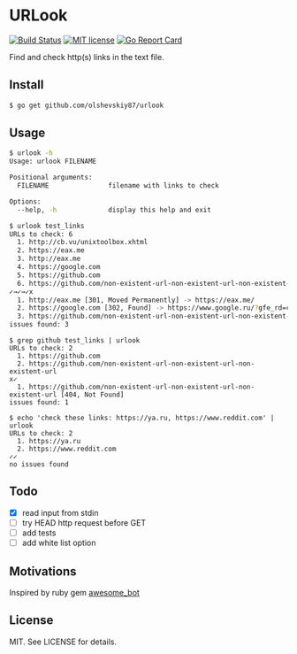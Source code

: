 URLook
======

[![Build Status](https://api.travis-ci.org/olshevskiy87/urlook.svg?branch=master)](https://travis-ci.org/olshevskiy87/urlook) [![MIT license](https://img.shields.io/badge/License-MIT-blue.svg)](https://lbesson.mit-license.org/) [![Go Report Card](https://goreportcard.com/badge/github.com/olshevskiy87/urlook)](https://goreportcard.com/report/github.com/olshevskiy87/urlook)

Find and check http(s) links in the text file.

Install
-------

```bash
$ go get github.com/olshevskiy87/urlook
```

Usage
-----

```bash
$ urlook -h
Usage: urlook FILENAME

Positional arguments:
  FILENAME               filename with links to check

Options:
  --help, -h             display this help and exit
```

```bash
$ urlook test_links
URLs to check: 6
  1. http://cb.vu/unixtoolbox.xhtml
  2. https://eax.me
  3. http://eax.me
  4. https://google.com
  5. https://github.com
  6. https://github.com/non-existent-url-non-existent-url-non-existent-url
✓→✓→✓x
  1. http://eax.me [301, Moved Permanently] -> https://eax.me/
  2. https://google.com [302, Found] -> https://www.google.ru/?gfe_rd=cr&dcr=0&ei=EFSZWqWQAcGDtAGArrLYBw
  3. https://github.com/non-existent-url-non-existent-url-non-existent-url [404, Not Found]
issues found: 3
```

```
$ grep github test_links | urlook
URLs to check: 2
  1. https://github.com
  2. https://github.com/non-existent-url-non-existent-url-non-existent-url
x✓
  1. https://github.com/non-existent-url-non-existent-url-non-existent-url [404, Not Found]
issues found: 1
```

```
$ echo 'check these links: https://ya.ru, https://www.reddit.com' | urlook
URLs to check: 2
  1. https://ya.ru
  2. https://www.reddit.com
✓✓
no issues found
```

Todo
----

- [x] read input from stdin
- [ ] try HEAD http request before GET
- [ ] add tests
- [ ] add white list option

Motivations
-----------

Inspired by ruby gem [awesome\_bot](https://rubygems.org/gems/awesome_bot)

License
-------

MIT. See LICENSE for details.
